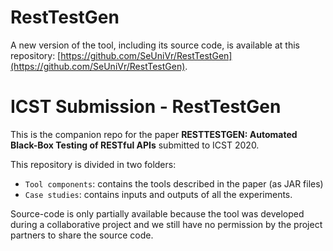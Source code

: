 # RestTestGen

A new version of the tool, including its source code, is available at this repository: [https://github.com/SeUniVr/RestTestGen](https://github.com/SeUniVr/RestTestGen).

# ICST Submission - RestTestGen

This is the companion repo for the paper **RESTTESTGEN: Automated Black-Box Testing of RESTful APIs** submitted to ICST 2020.

This repository is divided in two folders:
- `Tool components`: contains the tools described in the paper (as JAR files)
- `Case studies`: contains inputs and outputs of all the experiments.


Source-code is only partially available because the tool was developed during a collaborative project and we still have no permission by the project partners to share the source code.
